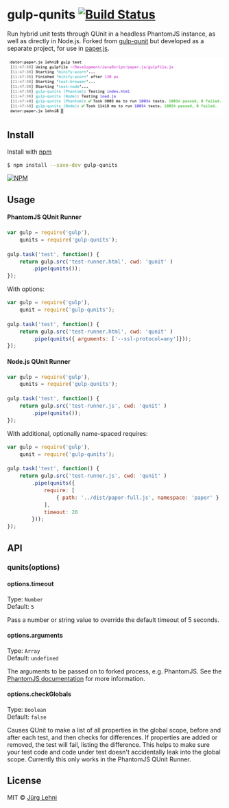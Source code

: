 # gulp-qunits [![Build Status](https://travis-ci.org/lehni/gulp-qunits.svg?branch=master)](https://travis-ci.org/lehni/gulp-qunits)

Run hybrid unit tests through QUnit in a headless PhantomJS instance, as well as directly in Node.js.
Forked from [gulp-qunit](https://github.com/jonkemp/gulp-qunit) but developed as a separate project, for use in [paper.js](http://paperjs.org).

![](screenshot.png)

## Install

Install with [npm](https://npmjs.org/package/gulp-qunits)

```bash
$ npm install --save-dev gulp-qunits
```

[![NPM](https://nodei.co/npm/gulp-qunits.png?downloads=true)](https://nodei.co/npm/gulp-qunits/)

## Usage

#### PhantomJS QUnit Runner

```js
var gulp = require('gulp'),
    qunits = require('gulp-qunits');

gulp.task('test', function() {
    return gulp.src('test-runner.html', cwd: 'qunit' )
        .pipe(qunits());
});
```

With options:

```js
var gulp = require('gulp'),
    qunit = require('gulp-qunits');

gulp.task('test', function() {
    return gulp.src('test-runner.html', cwd: 'qunit' )
        .pipe(qunits({ arguments: ['--ssl-protocol=any']}));
});
```

#### Node.js QUnit Runner

```js
var gulp = require('gulp'),
    qunits = require('gulp-qunits');

gulp.task('test', function() {
    return gulp.src('test-runner.js', cwd: 'qunit' )
        .pipe(qunits());
});
```

With additional, optionally name-spaced requires:

```js
var gulp = require('gulp'),
    qunit = require('gulp-qunits');

gulp.task('test', function() {
    return gulp.src('test-runner.js', cwd: 'qunit' )
        .pipe(qunits({
            require: [
                { path: '../dist/paper-full.js', namespace: 'paper' }
            ],
            timeout: 20
        }));
});
```

## API

### qunits(options)

#### options.timeout

Type: `Number`  
Default: `5`

Pass a number or string value to override the default timeout of 5 seconds.

#### options.arguments

Type: `Array`  
Default: `undefined`

The arguments to be passed on to forked process, e.g. PhantomJS. See the
[PhantomJS documentation](http://phantomjs.org/api/command-line.html) for more
information.

#### options.checkGlobals

Type: `Boolean`  
Default: `false`

Causes QUnit to make a list of all properties in the global scope, before and
after each test, and then checks for differences. If properties are added or
removed, the test will fail, listing the difference. This helps to make sure
your test code and code under test doesn't accidentally leak into the global
scope. Currently this only works in the PhantomJS QUnit Runner.

## License

MIT © [Jürg Lehni](http://scratchdisk.com)
